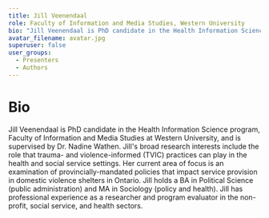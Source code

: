 ```yaml
---
title: Jill Veenendaal
role: Faculty of Information and Media Studies, Western University
bio: "Jill Veenendaal is PhD candidate in the Health Information Science program, Faculty of Information and Media Studies at Western University, and is supervised by Dr. Nadine Wathen. Jill's broad research interests include the role that trauma- and violence-informed (TVIC) practices can play in the health and social service settings. Her current area of focus is an examination of provincially-mandated policies that impact service provision in domestic violence shelters in Ontario. Jill holds a BA in Political Science (public administration) and MA in Sociology (policy and health). Jill has professional experience as a researcher and program evaluator in the non-profit, social service, and health sectors."
avatar_filename: avatar.jpg
superuser: false
user_groups:
  - Presenters
  - Authors
---
```

# Bio
Jill Veenendaal is PhD candidate in the Health Information Science program, Faculty of Information and Media Studies at Western University, and is supervised by Dr. Nadine Wathen. Jill's broad research interests include the role that trauma- and violence-informed (TVIC) practices can play in the health and social service settings. Her current area of focus is an examination of provincially-mandated policies that impact service provision in domestic violence shelters in Ontario. Jill holds a BA in Political Science (public administration) and MA in Sociology (policy and health). Jill has professional experience as a researcher and program evaluator in the non-profit, social service, and health sectors.